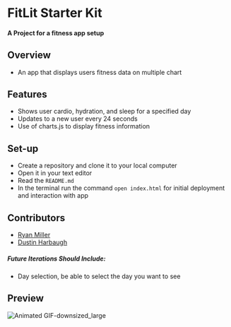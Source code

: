 # FitLit Starter Kit

#### A Project for a fitness app setup

## Overview

* An app that displays users fitness data on multiple chart

## Features

* Shows user cardio, hydration, and sleep for a specified day
* Updates to a new user every 24 seconds
* Use of charts.js to display fitness information

## Set-up

* Create a repository and clone it to your local computer
* Open it in your text editor
* Read the `README.md`
* In the terminal run the command `open index.html` for initial deployment and interaction with app

## Contributors

* [Ryan Miller](https://github.com/Ryan-D-Miller)
* [Dustin Harbaugh](https://github.com/Dustin-Har)


##### Future Iterations Should Include:

* Day selection, be able to select the day you want to see


## Preview
![Animated GIF-downsized_large](https://user-images.githubusercontent.com/75390410/113933556-bb7e5380-97c2-11eb-8627-d829d1a08429.gif)

